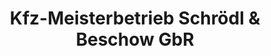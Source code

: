 ---
title: "Kfz-Meisterbetrieb Schrödl & Beschow GbR"
url: /schoenbrunn/kfz-meisterbetrieb-schroedl-und-beschow-gbr/
shop: Autowerkstatt
---